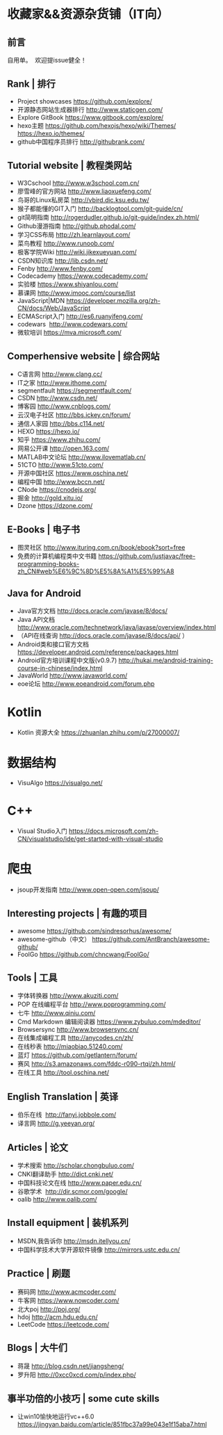# 收藏家&&资源杂货铺（IT向）
## 前言
自用单。 
欢迎提issue健全！

## Rank | 排行
- Project showcases   https://github.com/explore/
- 开源静态网站生成器排行  http://www.staticgen.com/
- Explore GitBook   https://www.gitbook.com/explore/
- hexo主题  https://github.com/hexojs/hexo/wiki/Themes/   https://hexo.io/themes/
- github中国程序员排行 http://githubrank.com/

## Tutorial website | 教程类网站
- W3Cschool  http://www.w3school.com.cn/
- 廖雪峰的官方网站  http://www.liaoxuefeng.com/
- 鸟哥的Linux私房菜   http://vbird.dic.ksu.edu.tw/
- 猴子都能懂的GIT入门   http://backlogtool.com/git-guide/cn/
- git简明指南   http://rogerdudler.github.io/git-guide/index.zh.html/
- Github漫游指南  http://github.phodal.com/
- 学习CSS布局   http://zh.learnlayout.com/
- 菜鸟教程  http://www.runoob.com/
- 极客学院Wiki  http://wiki.jikexueyuan.com/
- CSDN知识库 http://lib.csdn.net/
- Fenby http://www.fenby.com/
- Codecademy  https://www.codecademy.com/
- 实验楼 https://www.shiyanlou.com/
- 慕课网 http://www.imooc.com/course/list
- JavaScript|MDN  https://developer.mozilla.org/zh-CN/docs/Web/JavaScript
- ECMAScript入门  http://es6.ruanyifeng.com/
- codewars  http://www.codewars.com/
- 微软培训 https://mva.microsoft.com/

## Comperhensive website | 综合网站
- C语言网  http://www.clang.cc/
- IT之家  http://www.ithome.com/
- segmentfault  https://segmentfault.com/
- CSDN  http://www.csdn.net/
- 博客园  http://www.cnblogs.com/
- 云汉电子社区  http://bbs.ickey.cn/forum/
- 通信人家园  http://bbs.c114.net/
- HEXO  https://hexo.io/
- 知乎  https://www.zhihu.com/
- 网易公开课  http://open.163.com/
- MATLAB中文论坛  http://www.ilovematlab.cn/
- 51CTO http://www.51cto.com/
- 开源中国社区  https://www.oschina.net/
- 编程中国  http://www.bccn.net/
- CNode https://cnodejs.org/
- 掘金  http://gold.xitu.io/
- Dzone https://dzone.com/

## E-Books | 电子书
- 图灵社区  http://www.ituring.com.cn/book/ebook?sort=free
- 免费的计算机编程类中文书籍 https://github.com/justjavac/free-programming-books-zh_CN#web%E6%9C%8D%E5%8A%A1%E5%99%A8

## Java for Android
- Java官方文档  http://docs.oracle.com/javase/8/docs/
- Java API文档  http://www.oracle.com/technetwork/java/javase/overview/index.html
- （API在线查询  http://docs.oracle.com/javase/8/docs/api/ ）
- Android类和接口官方文档 https://developer.android.com/reference/packages.html
- Android官方培训课程中文版(v0.9.7) http://hukai.me/android-training-course-in-chinese/index.html
- JavaWorld http://www.javaworld.com/
- eoe论坛 http://www.eoeandroid.com/forum.php

# Kotlin
- Kotlin 资源大全 https://zhuanlan.zhihu.com/p/27000007/

# 数据结构
- VisuAlgo https://visualgo.net/

# C++
- Visual Studio入门 https://docs.microsoft.com/zh-CN/visualstudio/ide/get-started-with-visual-studio

# 爬虫
- jsoup开发指南 http://www.open-open.com/jsoup/

## Interesting projects | 有趣的项目
- awesome  https://github.com/sindresorhus/awesome/
- awesome-github（中文） https://github.com/AntBranch/awesome-github/
- FoolGo  https://github.com/chncwang/FoolGo/

## Tools | 工具
- 字体转换器  http://www.akuziti.com/
- POP 在线编程平台  http://www.poprogramming.com/
- 七牛  http://www.qiniu.com/
- Cmd Markdown 编辑阅读器   https://www.zybuluo.com/mdeditor/
- Browsersync http://www.browsersync.cn/
- 在线集成编程工具  http://anycodes.cn/zh/
- 在线秒表  http://miaobiao.51240.com/
- 蓝灯  https://github.com/getlantern/forum/
- 赛风  http://s3.amazonaws.com/fddc-r090-rtqi/zh.html/
- 在线工具  http://tool.oschina.net/

## English Translation | 英译
- 伯乐在线  http://fanyi.jobbole.com/
- 译言网 http://g.yeeyan.org/
  
## Articles | 论文
- 学术搜索  http://scholar.chongbuluo.com/
- CNKI翻译助手  http://dict.cnki.net/
- 中国科技论文在线  http://www.paper.edu.cn/
- 谷歌学术  http://dir.scmor.com/google/
- oalib http://www.oalib.com/

## Install equipment | 装机系列
- MSDN,我告诉你 http://msdn.itellyou.cn/
- 中国科学技术大学开源软件镜像 http://mirrors.ustc.edu.cn/

## Practice | 刷题
- 赛码网 http://www.acmcoder.com/
- 牛客网 https://www.nowcoder.com/
- 北大poj http://poj.org/
- hdoj http://acm.hdu.edu.cn/
- LeetCode  https://leetcode.com/

## Blogs | 大牛们
- 蒋晟 http://blog.csdn.net/jiangsheng/
- 罗升阳 http://0xcc0xcd.com/p/index.php/

## 事半功倍的小技巧 | some cute skills
- 让win10愉快地运行vc++6.0 https://jingyan.baidu.com/article/851fbc37a99e043e1f15aba7.html
